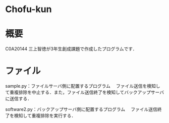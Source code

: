 # Chofu-kun
# 概要
C0A20144 三上智徳が3年生創成課題で作成したプログラムです．

# ファイル
sample.py：ファイルサーバ側に配置するプログラム
         　ファイル送信を検知して重複排除を中止する．また，ファイル送信終了を検知してバックアップサーバに送信する．

software2.py：バックアップサーバ側に配置するプログラム
            　ファイル送信終了を検知して重複排除を実行する．
